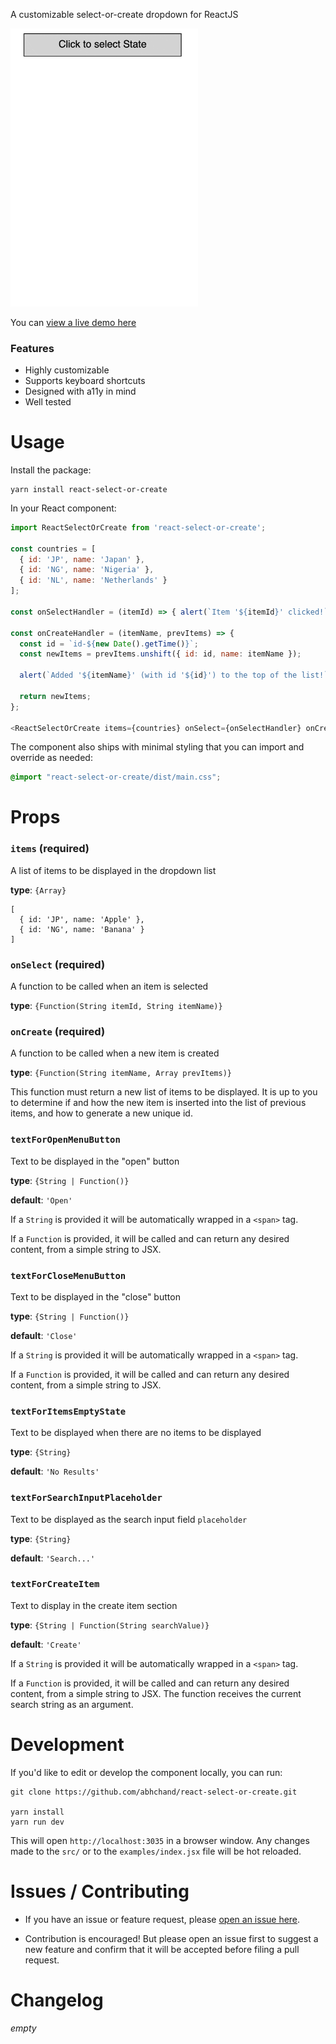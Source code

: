 A customizable select-or-create dropdown for ReactJS

<img src="meta/demo.gif" width="300" />

You can [view a live demo here](https://abhchand.me)

### Features

- Highly customizable
- Supports keyboard shortcuts
- Designed with a11y in mind
- Well tested

# Usage

Install the package:

```
yarn install react-select-or-create
```

In your React component:

```js
import ReactSelectOrCreate from 'react-select-or-create';

const countries = [
  { id: 'JP', name: 'Japan' },
  { id: 'NG', name: 'Nigeria' },
  { id: 'NL', name: 'Netherlands' }
];

const onSelectHandler = (itemId) => { alert(`Item '${itemId}' clicked!`); };

const onCreateHandler = (itemName, prevItems) => {
  const id = `id-${new Date().getTime()}`;
  const newItems = prevItems.unshift({ id: id, name: itemName });

  alert(`Added '${itemName}' (with id '${id}') to the top of the list!`);

  return newItems;
};

<ReactSelectOrCreate items={countries} onSelect={onSelectHandler} onCreate={onCreateHandler} />
```

The component also ships with minimal styling that you can import and override as needed:

```scss
@import "react-select-or-create/dist/main.css";
```

# Props


### `items` (required)

A list of items to be displayed in the dropdown list

**type**: `{Array}`

```
[
  { id: 'JP', name: 'Apple' },
  { id: 'NG', name: 'Banana' }
]
```

### `onSelect` (required)

A function to be called when an item is selected

**type**: `{Function(String itemId, String itemName)}`


### `onCreate` (required)

A function to be called when a new item is created

**type**: `{Function(String itemName, Array prevItems)}`

This function must return a new list of items to be displayed. It is up to you to determine if and how the new item is inserted into the list of previous items, and how to generate a new unique id.

### `textForOpenMenuButton`

Text to be displayed in the "open" button

**type**: `{String | Function()}`

**default**: `'Open'`

If a `String` is provided it will be automatically wrapped in a `<span>` tag.

If a `Function` is provided, it will be called and can return any desired content, from a simple string to JSX.

### `textForCloseMenuButton`

Text to be displayed in the "close" button

**type**: `{String | Function()}`

**default**: `'Close'`

If a `String` is provided it will be automatically wrapped in a `<span>` tag.

If a `Function` is provided, it will be called and can return any desired content, from a simple string to JSX.

### `textForItemsEmptyState`

Text to be displayed when there are no items to be displayed

**type**: `{String}`

**default**: `'No Results'`

### `textForSearchInputPlaceholder`

Text to be displayed as the search input field `placeholder`

**type**: `{String}`

**default**: `'Search...'`


### `textForCreateItem`

Text to display in the create item section

**type**: `{String | Function(String searchValue)}`

**default**: `'Create'`

If a `String` is provided it will be automatically wrapped in a `<span>` tag.

If a `Function` is provided, it will be called and can return any desired content, from a simple string to JSX. The function receives the current search string as an argument.


# Development

If you'd like to edit or develop the component locally, you can run:

```
git clone https://github.com/abhchand/react-select-or-create.git

yarn install
yarn run dev
```

This will open `http://localhost:3035` in a browser window. Any changes made to the `src/` or to the `examples/index.jsx` file will be hot reloaded.

# Issues / Contributing

- If you have an issue or feature request, please [open an issue here](https://github.com/abhchand/react-select-or-create/issues/new).

- Contribution is encouraged! But please open an issue first to suggest a new feature and confirm that it will be accepted before filing a pull request.

# Changelog

_empty_
